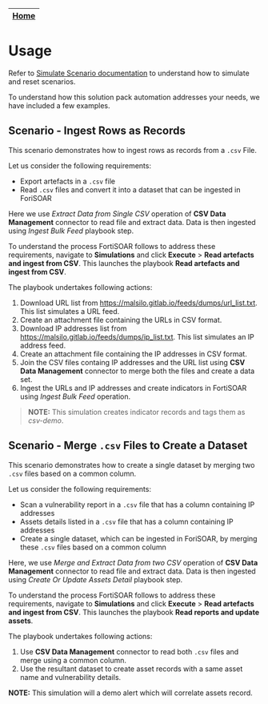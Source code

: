 | [Home](https://github.com/fortinet-fortisoar/solution-pack-csv-data-management/blob/develop/README.md) |
|--------------------------------------------|

# Usage

Refer to [Simulate Scenario documentation](https://github.com/fortinet-fortisoar/solution-pack-soc-simulator/blob/develop/docs/solution-pack-guide.md) to understand how to simulate and reset scenarios.

To understand how this solution pack automation addresses your needs, we have included a few examples.

## Scenario - Ingest Rows as Records

This scenario demonstrates how to ingest rows as records from a `.csv` File.  

Let us consider the following requirements:

* Export artefacts in a `.csv` file 
* Read `.csv` files and convert it into a dataset that can be ingested in ForiSOAR


Here we use *Extract Data from Single CSV* operation of **CSV Data Management** connector to read file and extract data. Data is then ingested using *Ingest Bulk Feed* playbook step.

To understand the process FortiSOAR follows to address these requirements, navigate to **Simulations** and click **Execute** > **Read artefacts and ingest from CSV**. This launches the playbook **Read artefacts and ingest from CSV**.

The playbook undertakes following actions:
1.  Download URL list from https://malsilo.gitlab.io/feeds/dumps/url_list.txt. This list simulates a URL feed.
2. Create an attachment file containing the URLs in CSV format.
3. Download IP addresses list from https://malsilo.gitlab.io/feeds/dumps/ip_list.txt. This list simulates an IP address feed.
4. Create an attachment file containing the IP addresses in CSV format.
5. Join the CSV files containg IP addresses and the URL list using **CSV Data Management** connector to merge both the files and create a data set.
6. Ingest the URLs and IP addresses and create indicators in FortiSOAR using *Ingest Bulk Feed* operation.

>**NOTE:** This simulation creates indicator records and tags them as *csv-demo*.

## Scenario - Merge `.csv` Files to Create a Dataset

This scenario demonstrates how to create a single dataset by merging two `.csv` files based on a common column.

Let us consider the following requirements:

* Scan a vulnerability report in a `.csv` file that has a column containing IP addresses
* Assets details listed in a `.csv` file that has a column containing IP addresses
* Create a single dataset, which can be ingested in ForiSOAR, by merging these `.csv` files based on a common column

Here, we use *Merge and Extract Data from two CSV* operation of **CSV Data Management** connector to read file and extract data. Data is then ingested using *Create Or Update Assets Detail* playbook step.

To understand the process FortiSOAR follows to address these requirements, navigate to **Simulations** and click **Execute** > **Read artefacts and ingest from CSV**. This launches the playbook **Read reports and update assets**.

The playbook undertakes following actions:
1. Use **CSV Data Management** connector to read both `.csv` files and merge using a common column.
2. Use the resultant dataset to create asset records with a same asset name and vulnerability details.

**NOTE:** This simulation will  a demo alert which will correlate assets record.